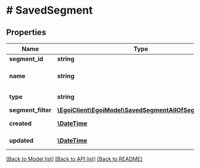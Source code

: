 # # SavedSegment

## Properties

Name | Type | Description | Notes
------------ | ------------- | ------------- | -------------
**segment_id** | **string** |  | 
**name** | **string** | Name of the segment | [optional] 
**type** | **string** | Type of segment | [optional] [readonly] 
**segment_filter** | [**\EgoiClient\EgoiModel\SavedSegmentAllOfSegmentFilter**](SavedSegmentAllOfSegmentFilter.md) |  | 
**created** | [**\DateTime**](\DateTime.md) |  | [optional] [readonly] 
**updated** | [**\DateTime**](\DateTime.md) |  | [optional] [readonly] 

[[Back to Model list]](../../README.md#documentation-for-models) [[Back to API list]](../../README.md#documentation-for-api-endpoints) [[Back to README]](../../README.md)


